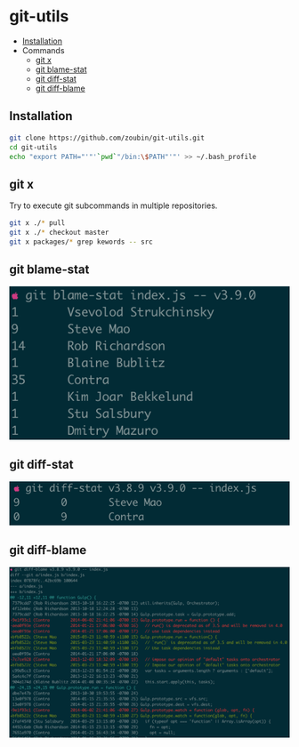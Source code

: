 # git-utils

- [Installation](#installation)
- Commands
  - [git x](#git-x)
  - [git blame-stat](#git-blame-stat)
  - [git diff-stat](#git-diff-stat)
  - [git diff-blame](#git-diff-blame)

## Installation
```bash
git clone https://github.com/zoubin/git-utils.git
cd git-utils
echo "export PATH="'"'`pwd`"/bin:\$PATH"'"' >> ~/.bash_profile

```

## git x
Try to execute git subcommands in multiple repositories.

```bash
git x ./* pull
git x ./* checkout master
git x packages/* grep kewords -- src

```

## git blame-stat
![example-git-blame-stat](example-git-blame-stat.png)

## git diff-stat
![example-git-diff-stat](example-git-diff-stat.png)

## git diff-blame
![example-git-diff-blame](example-git-diff-blame.png)
